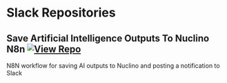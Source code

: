 # Slack Repositories

## Save Artificial Intelligence Outputs To Nuclino N8n [![View Repo](https://img.shields.io/badge/view-repo-green)](https://github.com/danielrosehill/Save-AI-Outputs-To-Nuclino-N8N)
N8N workflow for saving AI outputs to Nuclino and posting a notification to Slack

